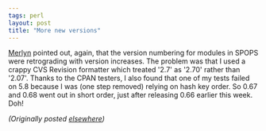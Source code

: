 ```yaml
---
tags: perl
layout: post
title: "More new versions"
---
```




<a href="/~merlyn/">Merlyn</a> pointed out, again, that the version numbering for modules in SPOPS were retrograding with version increases. The problem was that I used a crappy CVS Revision formatter which treated '2.7' as '2.70' rather than '2.07'. Thanks to the CPAN testers, I also found that one of my tests failed on 5.8 because I was (one step removed) relying on hash key order. So 0.67 and 0.68 went out in short order, just after releasing 0.66 earlier this week. Doh!

<p>
<p><em>(Originally posted <a href="http://use.perl.org/~lachoy/journal/7392">elsewhere</a>)</em></p>


